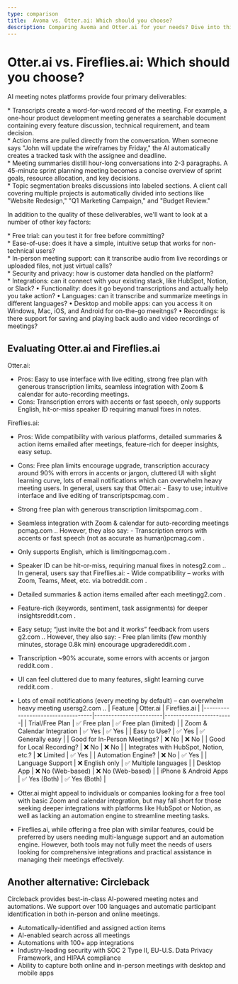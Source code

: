 ```yaml
---
type: comparison
title:  Avoma vs. Otter.ai: Which should you choose?
description: Comparing Avoma and Otter.ai for your needs? Dive into this article to evaluate both tools and discover an alternative, Circleback.
---
```


# Otter.ai vs. Fireflies.ai: Which should you choose?
AI meeting notes platforms provide four primary deliverables:  
  
* Transcripts create a word-for-word record of the meeting. For example, a one-hour product development meeting generates a searchable document containing every feature discussion, technical requirement, and team decision.  
* Action items are pulled directly from the conversation. When someone says "John will update the wireframes by Friday," the AI automatically creates a tracked task with the assignee and deadline.  
* Meeting summaries distill hour-long conversations into 2-3 paragraphs. A 45-minute sprint planning meeting becomes a concise overview of sprint goals, resource allocation, and key decisions.  
* Topic segmentation breaks discussions into labeled sections. A client call covering multiple projects is automatically divided into sections like "Website Redesign," "Q1 Marketing Campaign," and "Budget Review."  
  
In addition to the quality of these deliverables, we'll want to look at a number of other key factors:  
  
* Free trial: can you test it for free before committing?  
* Ease-of-use: does it have a simple, intuitive setup that works for non-technical users?  
* In-person meeting support: can it transcribe audio from live recordings or uploaded files, not just virtual calls?  
* Security and privacy: how is customer data handled on the platform?  
* Integrations: can it connect with your existing stack, like HubSpot, Notion, or Slack?
• Functionality: does it go beyond transcriptions and actually help you take action?
• Languages: can it transcribe and summarize meetings in different languages?
• Desktop and mobile apps: can you access it on Windows, Mac, iOS, and Android for on-the-go meeitngs?
• Recordings: is there support for saving and playing back audio and video recordings of meetings?
## Evaluating Otter.ai and Fireflies.ai
Otter.ai:
- Pros: Easy to use interface with live editing, strong free plan with generous transcription limits, seamless integration with Zoom & calendar for auto-recording meetings.
- Cons: Transcription errors with accents or fast speech, only supports English, hit-or-miss speaker ID requiring manual fixes in notes.

Fireflies.ai:
- Pros: Wide compatibility with various platforms, detailed summaries & action items emailed after meetings, feature-rich for deeper insights, easy setup.
- Cons: Free plan limits encourage upgrade, transcription accuracy around 90% with errors in accents or jargon, cluttered UI with slight learning curve, lots of email notifications which can overwhelm heavy meeting users.
In general, users say that Otter.ai: - Easy to use; intuitive interface and live editing of transcripts​pcmag.com
.
- Strong free plan with generous transcription limits​pcmag.com
.
- Seamless integration with Zoom & calendar for auto-recording meetings​pcmag.com
.. However, they also say: - Transcription errors with accents or fast speech (not as accurate as human)​pcmag.com
.
- Only supports English, which is limiting​pcmag.com
.
- Speaker ID can be hit-or-miss, requiring manual fixes in notes​g2.com
..
In general, users say that Fireflies.ai: - Wide compatibility – works with Zoom, Teams, Meet, etc. via bot​reddit.com
.
- Detailed summaries & action items emailed after each meeting​g2.com
.
- Feature-rich (keywords, sentiment, task assignments) for deeper insights​reddit.com
.
- Easy setup; “just invite the bot and it works” feedback from users​g2.com
.. However, they also say: - Free plan limits (few monthly minutes, storage 0.8k min) encourage upgrade​reddit.com
.
- Transcription ~90% accurate, some errors with accents or jargon​reddit.com
.
- UI can feel cluttered due to many features, slight learning curve​reddit.com
.
- Lots of email notifications (every meeting by default) – can overwhelm heavy meeting users​g2.com
..
| Feature                           | Otter.ai               | Fireflies.ai           |
|-----------------------------------|------------------------|------------------------|
| Trial/Free Plan                   | ✅ Free plan           | ✅ Free plan (limited) |
| Zoom & Calendar Integration       | ✅ Yes                 | ✅ Yes                 |
| Easy to Use?                      | ✅ Yes                 | ✅ Generally easy      |
| Good for In-Person Meetings?      | ❌ No                  | ❌ No                  |
| Good for Local Recording?         | ❌ No                  | ❌ No                  |
| Integrates with HubSpot, Notion, etc.? | ❌ Limited          | ✅ Yes                 |
| Automation Engine?                | ❌ No                  | ✅ Yes                 |
| Language Support                  | ❌ English only        | ✅ Multiple languages  |
| Desktop App                       | ❌ No (Web-based)      | ❌ No (Web-based)      |
| iPhone & Android Apps             | ✅ Yes (Both)          | ✅ Yes (Both)          |
- Otter.ai might appeal to individuals or companies looking for a free tool with basic Zoom and calendar integration, but may fall short for those seeking deeper integrations with platforms like HubSpot or Notion, as well as lacking an automation engine to streamline meeting tasks.

- Fireflies.ai, while offering a free plan with similar features, could be preferred by users needing multi-language support and an automation engine. However, both tools may not fully meet the needs of users looking for comprehensive integrations and practical assistance in managing their meetings effectively.
## Another alternative: Circleback
Circleback provides best-in-class AI-powered meeting notes and automations. We support over 100 languages and automatic participant identification in both in-person and online meetings.  
  
* Automatically-identified and assigned action items  
* AI-enabled search across all meetings  
* Automations with 100+ app integrations  
* Industry-leading security with SOC 2 Type II, EU-U.S. Data Privacy Framework, and HIPAA compliance  
* Ability to capture both online and in-person meetings with desktop and mobile apps  